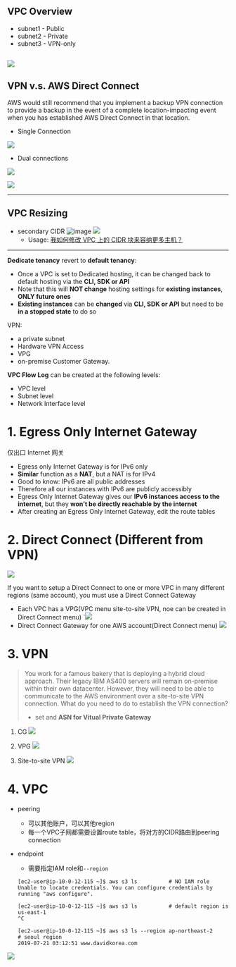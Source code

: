 ## VPC Overview
- subnet1 - Public
- subnet2 - Private
- subnet3 - VPN-only

![](http://tva1.sinaimg.cn/large/006gDTsUgy1g9evv9ojxjj30l80pcgpk.jpg)
-----

## VPN v.s. AWS Direct Connect

AWS would still recommend that you implement a backup VPN connection to provide a backup in the event of a complete location-impacting event when you has established AWS Direct Connect in that location.

- Single Connection

![](http://tvax1.sinaimg.cn/large/006gDTsUgy1g9ew82anmsj30kj0eejtf.jpg)

- Dual connections

![](http://tva2.sinaimg.cn/large/006gDTsUgy1g9ewckpkwcj30li0d4gnk.jpg)

![](http://tvax2.sinaimg.cn/large/006gDTsUgy1g9ewd3gdvlj30lk0dnwgz.jpg)


-----
## VPC Resizing
- secondary CIDR
    ![image](http://tva3.sinaimg.cn/large/006gDTsUgy1g9a3k8tu6mj30ud06a0sx.jpg)
    ![](https://docs.aws.amazon.com/zh_cn/vpc/latest/userguide/images/vpc-multiple-cidrs.png)
    - Usage: [我如何修改 VPC 上的 CIDR 块来容纳更多主机？](https://aws.amazon.com/cn/premiumsupport/knowledge-center/vpc-modify-cidr-more-hosts/)       
    
-----

**Dedicate tenancy** revert to **default tenancy**:
- Once a VPC is set to Dedicated hosting, it can be changed back to default hosting via the **CLI, SDK or API**
- Note that this will **NOT change** hosting settings for **existing instances**, **ONLY future ones**
- **Existing instances** can be **changed** via **CLI, SDK or API** but need to be **in a stopped state** to do so

VPN:
- a private subnet
- Hardware VPN Access
- VPG
- on-premise Customer Gateway.


**VPC Flow Log** can be created at the following levels:
- VPC level
- Subnet level
- Network Interface level

# 1. Egress Only Internet Gateway
仅出口 Internet 网关
- Egress only Internet Gateway is for IPv6 only
- **Similar** function as a **NAT**, but a NAT is for IPv4
- Good to know: IPv6 are all public addresses
- Therefore all our instances with IPv6 are publicly accessibly
- Egress Only Internet Gateway gives our **IPv6 instances access to the internet**, but they **won’t be directly reachable by the internet**
- After creating an Egress Only Internet Gateway, edit the route tables



# 2. Direct Connect (Different from VPN)
![](https://i.loli.net/2019/08/12/6wRdWbHNUYZTLqJ.png)

If you want to setup a Direct Connect to one or more VPC in many different regions (same account), you must use a Direct Connect Gateway
- Each VPC has a VPG(VPC menu site-to-site VPN, noe can be created in Direct Connect menu)
    `![](https://i.loli.net/2019/08/12/cgWnVaHTKGJ4x57.png)
- Direct Connect Gateway for one AWS account(Direct Connect menu)
    ![](https://i.loli.net/2019/08/12/6Wp75hQaxz2Eymr.png)  

# 3. VPN
> You work for a famous bakery that is deploying a hybrid cloud approach. Their legacy IBM AS400 servers will remain on-premise within their own datacenter. However, they will need to be able to communicate to the AWS environment over a site-to-site VPN connection. What do you need to do to establish the VPN connection?
> - set and **ASN for Vitual Private Gateway**

1. CG
    ![](https://i.postimg.cc/0rgt7cBZ/image.png)

2. VPG
    ![](https://i.postimg.cc/T3BPgmd1/image.png)

3. Site-to-site VPN
    ![](https://i.postimg.cc/4dDM1fKz/image.png)
    
# 4. VPC
- peering
    - 可以其他账户，可以其他region
    - 每一个VPC子网都需要设置route table，将对方的CIDR路由到peering connection

- endpoint
    - 需要指定IAM role和`--region`
    ```
    [ec2-user@ip-10-0-12-115 ~]$ aws s3 ls          # NO IAM role
    Unable to locate credentials. You can configure credentials by running "aws configure".
    
    [ec2-user@ip-10-0-12-115 ~]$ aws s3 ls          # default region is us-east-1
    ^C

    [ec2-user@ip-10-0-12-115 ~]$ aws s3 ls --region ap-northeast-2      # seoul region
    2019-07-21 03:12:51 www.davidkorea.com
    ```


![](https://i.loli.net/2019/08/11/aSDYNsk9RM1gWeE.png)
